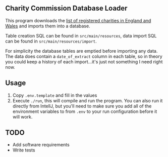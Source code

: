 Charity Commission Database Loader
---

This program downloads the [list of registered charities in England and Wales](https://register-of-charities.charitycommission.gov.uk/register/full-register-download) and imports them into a database.

Table creation SQL can be found in `src/main/resources`, data import SQL can be found in `src/main/resources/import`.

For simplicity the database tables are emptied before importing any data. The data does contain a `date_of_extract` column
in each table, so in theory you could keep a history of each import...it's just not something I need right now.

## Usage

1. Copy `.env.template` and fill in the values
2. Execute `./run`, this will compile and run the program. You can also run it directly from IntellJ, but you'll need to make sure you add all of the environment variables to from `.env` to your run configuration before it will work.

## TODO
- Add software requirements
- Write tests